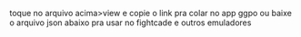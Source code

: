 toque no arquivo acima>view e copie o link pra colar no app ggpo ou baixe o arquivo json abaixo pra usar no fightcade e outros emuladores
